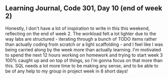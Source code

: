 ## Learning Journal, Code 301, Day 10 (end of week 2)

Honestly, I don't have a lot of inspiration to write in this this weekend, reflecting on the end of week 2. The workload felt a lot lighter due to the way labs are structured - iterating through a bunch of TODO items rather than actually coding from scratch or a light scaffolding - and I feel like I was being carried along by the week more than actually learning. I'm motivated to spend the next 12 hours working on homework and trying to start week 3 100% caught up and on top of things, so I'm gonna focus on that more than this. SQL needs a lot more time to be making any sense, and to be able to be of any help to my group in project week in 8 short days!

